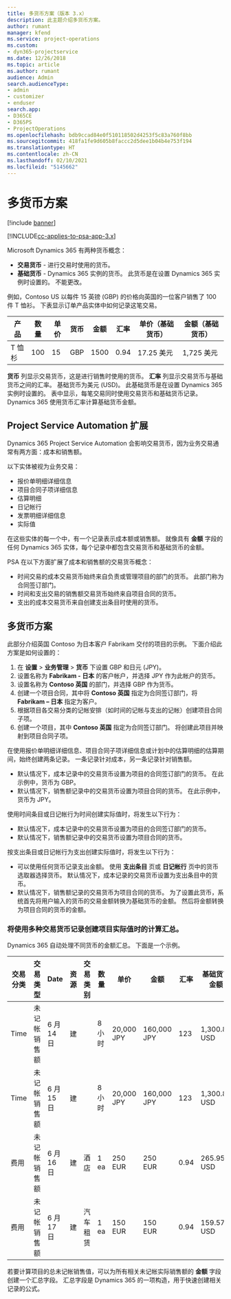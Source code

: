 ```yaml
---
title: 多货币方案（版本 3.x）
description: 此主题介绍多货币方案。
author: rumant
manager: kfend
ms.service: project-operations
ms.custom:
- dyn365-projectservice
ms.date: 12/26/2018
ms.topic: article
ms.author: rumant
audience: Admin
search.audienceType:
- admin
- customizer
- enduser
search.app:
- D365CE
- D365PS
- ProjectOperations
ms.openlocfilehash: bdb9ccad84e0f510118502d4253f5c83a760f8bb
ms.sourcegitcommit: 418fa1fe9d605b8faccc2d5dee1b04b4e753f194
ms.translationtype: HT
ms.contentlocale: zh-CN
ms.lasthandoff: 02/10/2021
ms.locfileid: "5145662"
---
```

# <a name="multiple-currency-scenarios"></a>多货币方案

[!include [banner](../includes/psa-now-project-operations.md)]

[!INCLUDE[cc-applies-to-psa-app-3.x](../includes/cc-applies-to-psa-app-3x.md)]

Microsoft Dynamics 365 有两种货币概念：

- **交易货币** - 进行交易时使用的货币。 
- **基础货币** - Dynamics 365 实例的货币。 此货币是在设置 Dynamics 365 实例时设置的。 不能更改。

例如，Contoso US 以每件 15 英镑 (GBP) 的价格向英国的一位客户销售了 100 件 T 恤衫。 下表显示订单产品实体中如何记录这笔交易。

| 产品 | 数量 | 单价 | 货币 | 金额 | 汇率 | 单价（基础货币）| 金额（基础货币）|
|---------|----------|----------------|----------|--------|---------------|----------------------|--------------|
| T 恤杉 | 100      | 15             | GBP      | 1500   | 0.94          | 17.25 美元               | 1,725 美元       |

**货币** 列显示交易货币，这是进行销售时使用的货币。 **汇率** 列显示交易货币与基础货币之间的汇率。 基础货币为美元 (USD)。 此基础货币是在设置 Dynamics 365 实例时设置的。
表中显示，每笔交易同时使用交易货币和基础货币记录。 Dynamics 365 使用货币汇率计算基础货币金额。

## <a name="project-service-automation-extensions"></a>Project Service Automation 扩展

Dynamics 365 Project Service Automation 会影响交易货币，因为业务交易通常有两方面：成本和销售额。

以下实体被视为业务交易：

- 报价单明细详细信息
- 项目合同子项详细信息
- 估算明细
- 日记帐行
- 发票明细详细信息
- 实际值

在这些实体的每一个中，有一个记录表示成本额或销售额。 就像具有 **金额** 字段的任何 Dynamics 365 实体，每个记录中都包含交易货币和基础货币的金额。 

PSA 在以下方面扩展了成本和销售额的交易货币概念：

- 时间交易的成本交易货币始终来自负责或管理项目的部门的货币。 此部门称为合同签订部门。
- 时间和支出交易的销售额交易货币始终来自项目合同的货币。
- 支出的成本交易货币来自创建支出条目时使用的货币。

## <a name="multiple-currency-scenario"></a>多货币方案

此部分介绍英国 Contoso 为日本客户 Fabrikam 交付的项目的示例。 下面介绍此方案是如何设置的：

1. 在 **设置** \> **业务管理** \> **货币** 下设置 GBP 和日元 (JPY)。 
2. 设置名称为 **Fabrikam - 日本** 的客户帐户，并选择 JPY 作为此帐户的货币。
3. 设置名称为 **Contoso 英国** 的部门，并选择 GBP 作为货币。
4. 创建一个项目合同，其中将 **Contoso 英国** 指定为合同签订部门，将 **Fabrikam – 日本** 指定为客户。
5. 根据项目各交易分类的记帐安排（如时间的记帐与支出的记帐）创建项目合同子项。
6. 创建一个项目，其中 **Contoso 英国** 指定为合同签订部门。 将创建此项目并映射到项目合同子项。


在使用报价单明细详细信息、项目合同子项详细信息或计划中的估算明细的估算期间，始终创建两条记录。 一条记录针对成本，另一条记录针对销售额。

- 默认情况下，成本记录中的交易货币设置为项目的合同签订部门的货币。 在此示例中，货币为 GBP。
- 默认情况下，销售额记录中的交易货币设置为项目合同的货币。 在此示例中，货币为 JPY。

使用时间条目或日记帐行为时间创建实际值时，将发生以下行为：

- 默认情况下，成本记录中的交易货币设置为项目的合同签订部门的货币。
- 默认情况下，销售额记录中的交易货币设置为项目合同的货币。

按支出条目或日记帐行为支出创建实际值时，将发生以下行为：

- 可以使用任何货币记录支出金额。 使用 **支出条目** 页或 **日记帐行** 页中的货币选取器选择货币。 默认情况下，成本记录的交易货币设置为支出条目中的货币。 
- 默认情况下，销售额记录的交易货币为项目合同的货币。 为了设置此货币，系统首先将用户输入的货币的交易金额转换为基础货币的金额。 然后将金额转换为项目合同的货币的金额。 

### <a name="computing-roll-ups-when-project-actuals-are-recorded-in-multiple-transaction-currencies"></a>将使用多种交易货币记录创建项目实际值时的计算汇总。

Dynamics 365 自动处理不同货币的金额汇总。 下面是一个示例。

| 交易分类 | 交易类型| Date   | 资源 | 交易类别 | 数量 | 单价 | 金额      | 汇率 | 基础货币金额 |
|-------------------|------------------|--------|----------|----------------------|----------|--------------|-------------|---------------|----------------|
| Time              | 未记帐销售额   | 6 月 14 日 | 建  |                      | 8 小时    | 20,000 JPY    | 160,000 JPY | 123           | 1,300.81 USD    |
| Time              | 未记帐销售额   | 6 月 15 日 | 建  |                      | 8 小时    | 20,000 JPY    | 160,000 JPY | 123           | 1,300.81 USD    |
| 费用           | 未记帐销售额   | 6 月 16 日 | 建  | 酒店                | 1 ea     | 250 EUR      | 250 EUR     | 0.94          | 265.95 USD     |
| 费用           | 未记帐销售额   | 6 月 17 日 | 建  | 汽车租赁           | 1 ea     | 150 EUR      | 150 EUR     | 0.94          | 159.57 USD     |

若要计算项目的总未记帐销售值，可以为所有相关未记帐实际销售额的 **金额** 字段创建一个汇总字段。 汇总字段是 Dynamics 365 的一项构造，用于快速创建相关记录的公式。
